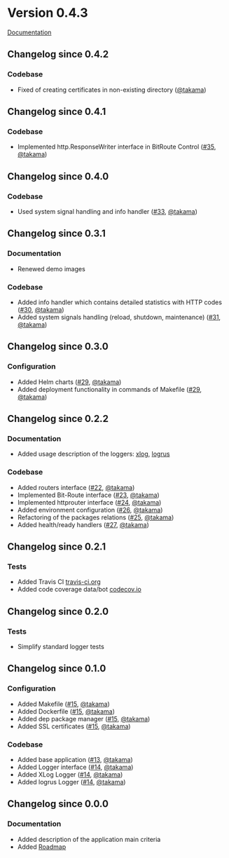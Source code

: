 # Version 0.4.3

[Documentation](README.md)

## Changelog since 0.4.2

### Codebase

- Fixed of creating certificates in non-existing directory ([@takama](https://github.com/takama))

## Changelog since 0.4.1

### Codebase

- Implemented http.ResponseWriter interface in BitRoute Control ([#35](https://github.com/takama/k8sapp/pull/35), [@takama](https://github.com/takama))

## Changelog since 0.4.0

### Codebase

- Used system signal handling and info handler ([#33](https://github.com/takama/k8sapp/pull/33), [@takama](https://github.com/takama))

## Changelog since 0.3.1

### Documentation

- Renewed demo images

### Codebase

- Added info handler which contains detailed statistics with HTTP codes ([#30](https://github.com/takama/k8sapp/pull/30), [@takama](https://github.com/takama))
- Added system signals handling (reload, shutdown, maintenance)  ([#31](https://github.com/takama/k8sapp/pull/31), [@takama](https://github.com/takama))

## Changelog since 0.3.0

### Configuration

- Added Helm charts ([#29](https://github.com/takama/k8sapp/pull/29), [@takama](https://github.com/takama))
- Added deployment functionality in commands of Makefile  ([#29](https://github.com/takama/k8sapp/pull/29), [@takama](https://github.com/takama))

## Changelog since 0.2.2

### Documentation

- Added usage description of the loggers: [xlog](https://github.com/rs/xlog), [logrus](https://github.com/sirupsen/logrus)

### Codebase

- Added routers interface ([#22](https://github.com/takama/k8sapp/pull/22), [@takama](https://github.com/takama))
- Implemented Bit-Route interface  ([#23](https://github.com/takama/k8sapp/pull/23), [@takama](https://github.com/takama))
- Implemented httprouter interface ([#24](https://github.com/takama/k8sapp/pull/24), [@takama](https://github.com/takama))
- Added environment configuration ([#26](https://github.com/takama/k8sapp/pull/26), [@takama](https://github.com/takama))
- Refactoring of the packages relations ([#25](https://github.com/takama/k8sapp/pull/25), [@takama](https://github.com/takama))
- Added health/ready handlers ([#27](https://github.com/takama/k8sapp/pull/27), [@takama](https://github.com/takama))


## Changelog since 0.2.1

### Tests

- Added Travis CI [travis-ci.org](https://travis-ci.org/takama/k8sapp)
- Added code coverage data/bot [codecov.io](https://codecov.io/gh/takama/k8sapp)

## Changelog since 0.2.0

### Tests

- Simplify standard logger tests

## Changelog since 0.1.0

### Configuration

- Added Makefile ([#15](https://github.com/takama/k8sapp/pull/15), [@takama](https://github.com/takama))
- Added Dockerfile ([#15](https://github.com/takama/k8sapp/pull/15), [@takama](https://github.com/takama))
- Added dep package manager ([#15](https://github.com/takama/k8sapp/pull/15), [@takama](https://github.com/takama))
- Added SSL certificates ([#15](https://github.com/takama/k8sapp/pull/15), [@takama](https://github.com/takama))

### Codebase

- Added base application ([#13](https://github.com/takama/k8sapp/pull/13), [@takama](https://github.com/takama))
- Added Logger interface ([#14](https://github.com/takama/k8sapp/pull/14), [@takama](https://github.com/takama))
- Added XLog Logger ([#14](https://github.com/takama/k8sapp/pull/14), [@takama](https://github.com/takama))
- Added logrus Logger ([#14](https://github.com/takama/k8sapp/pull/14), [@takama](https://github.com/takama))

## Changelog since 0.0.0

### Documentation

- Added description of the application main criteria
- Added [Roadmap](https://github.com/takama/k8sapp/wiki/Roadmap)
